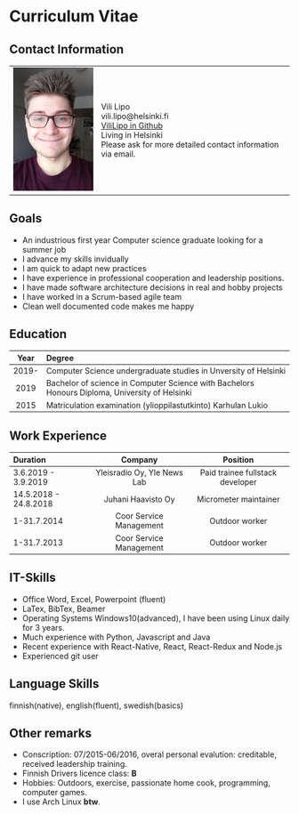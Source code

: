 # Curriculum Vitae

## Contact Information
<table>
  <tr>
  <td>
  <img src="https://raw.githubusercontent.com/ViliLipo/ViliLipo.github.io/master/images/cv_kuva.png"
      alt="portrait" width="180" />
  </td>
  <td>
    <dl>
     <dt> Vili Lipo </dt>
     <dt>vili.lipo@helsinki.fi</dt>
     <dt><a href="https://github.com/ViliLipo">ViliLipo in Github</a></dt>
     <dt>Living in Helsinki</dt>
     <dt>Please ask for more detailed contact information via email.</dt>
    </dl>
  </td>
  </tr>
</table>

## Goals

- An industrious first year Computer science graduate looking for a summer job
- I advance my skills invidually
- I am quick to adapt new practices
- I have experience in professional cooperation and leadership positions.
- I have made software architecture decisions in real and hobby projects
- I have worked in a Scrum-based agile team
- Clean well documented code makes me happy

## Education

|Year| Degree|
|:----:|:-----|
|2019- | Computer Science undergraduate studies in Unversity of Helsinki|
|2019 | Bachelor of science in Computer Science with Bachelors Honours Diploma, University of Helsinki|
|2015| Matriculation examination (ylioppilastutkinto) Karhulan Lukio| 

## Work Experience

|Duration| Company |Position|
|:---|:----:|:-----:|
| 3.6.2019 - 3.9.2019|Yleisradio Oy, Yle News Lab| Paid trainee fullstack developer |
|14.5.2018 - 24.8.2018| Juhani Haavisto Oy | Micrometer maintainer|
|1-31.7.2014| Coor Service Management| Outdoor worker|
|1-31.7.2013| Coor Service Management| Outdoor worker|

## IT-Skills
- Office Word, Excel, Powerpoint (fluent)
- LaTex, BibTex, Beamer
- Operating Systems Windows10(advanced),  I have been using Linux daily for 3 years.
- Much experience with Python, Javascript and Java
- Recent experience with React-Native, React, React-Redux and Node.js
- Experienced git user

## Language Skills
finnish(native), english(fluent), swedish(basics)

## Other remarks

- Conscription: 07/2015-06/2016, overal personal evalution: creditable, received leadership training.
- Finnish Drivers licence class: **B**
- Hobbies: Outdoors, exercise, passionate home cook, programming, computer games.
- I use Arch Linux **btw**.
